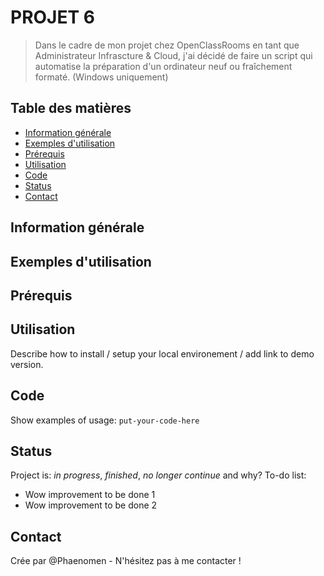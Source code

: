 # PROJET 6
> Dans le cadre de mon projet chez OpenClassRooms en tant que Administrateur Infrascture & Cloud, j'ai décidé de faire un script qui automatise la préparation d'un ordinateur neuf ou fraîchement formaté. (Windows uniquement)

## Table des matières
* [Information générale](#information-générale)
* [Exemples d'utilisation](#exemples-d-utilisation)
* [Prérequis](#prérequis)
* [Utilisation](#utilisation)
* [Code](#code)
* [Status](#status)
* [Contact](#contact)

## Information générale

## Exemples d'utilisation

## Prérequis

## Utilisation
Describe how to install / setup your local environement / add link to demo version.

## Code 
Show examples of usage:
`put-your-code-here`

## Status
Project is: _in progress_, _finished_, _no longer continue_ and why?
To-do list:
* Wow improvement to be done 1
* Wow improvement to be done 2

## Contact
Crée par @Phaenomen - N'hésitez pas à me contacter ! 
